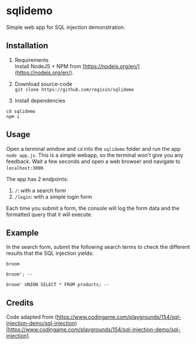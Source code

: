 # sqlidemo
Simple web app for SQL injection demonstration.

## Installation

1. Requirements  
Install NodeJS + NPM from [https://nodejs.org/en/](https://nodejs.org/en/).

2. Download source-code  
`git clone https://github.com/regisin/sqlidemo`

3. Install dependencies  
```
cd sqlidemo
npm i
```

## Usage

Open a terminal window and `cd` into the `sqlidemo` folder and run the app `node app.js`. This is a simple webapp, so the terminal won't give you any feedback. Wait a few seconds and open a web browser and navigate to `localhost:3000`.

The app has 2 endpoints:
1. `/`: with a search form
2. `/login`: with a simple login form

Each time you submit a form, the console will log the form data and the formatted query that it will execute.

## Example

In the search form, submit the following search terms to check the different results that the SQL injection yields:

    broom

    broom'; -- 

    broom' UNION SELECT * FROM products; --

## Credits
Code adapted from (https://www.codingame.com/playgrounds/154/sql-injection-demo/sql-injection)[https://www.codingame.com/playgrounds/154/sql-injection-demo/sql-injection].